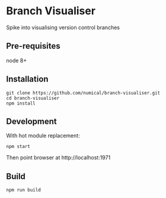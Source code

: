 # Branch Visualiser
Spike into visualising version control branches

## Pre-requisites
node 8+

## Installation
```
git clone https://github.com/numical/branch-visualiser.git
cd branch-visualiser
npm install
```

## Development
With hot module replacement:
```
npm start
```
Then point browser at http://localhost:1971

## Build
```
npm run build
```

